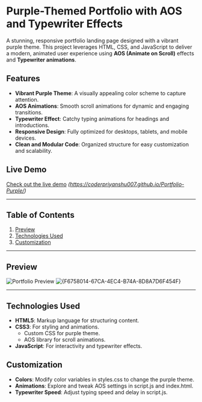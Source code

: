 # Purple-Themed Portfolio with AOS and Typewriter Effects

A stunning, responsive portfolio landing page designed with a vibrant purple theme. This project leverages HTML, CSS, and JavaScript to deliver a modern, animated user experience using **AOS (Animate on Scroll)** effects and **Typewriter animations**.

## Features

- **Vibrant Purple Theme**: A visually appealing color scheme to capture attention.
- **AOS Animations**: Smooth scroll animations for dynamic and engaging transitions.
- **Typewriter Effect**: Catchy typing animations for headings and introductions.
- **Responsive Design**: Fully optimized for desktops, tablets, and mobile devices.
- **Clean and Modular Code**: Organized structure for easy customization and scalability.

## Live Demo

[Check out the live demo](#) *(https://coderpriyanshu007.github.io/Portfolio-Purple/)*

---

## Table of Contents

1. [Preview](#preview)
2. [Technologies Used](#technologies-used)
3. [Customization](#customization)


---

## Preview

![Portfolio Preview](#) ![{F6758014-67CA-4EC4-B74A-8D8A7D6F454F}](https://github.com/user-attachments/assets/ccc42055-34a2-4cc3-aebb-6f2c4821f3ba)



---

## Technologies Used

- **HTML5**: Markup language for structuring content.
- **CSS3**: For styling and animations.
  - Custom CSS for purple theme.
  - AOS library for scroll animations.
- **JavaScript**: For interactivity and typewriter effects.

## Customization

  - **Colors**: Modify color variables in styles.css to change the purple theme.
  - **Animations**: Explore and tweak AOS settings in script.js and index.html.
  - **Typewriter Speed**: Adjust typing speed and delay in script.js.
